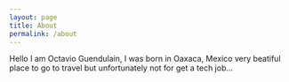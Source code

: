 ```yaml
---
layout: page
title: About
permalink: /about
---
```


Hello I am Octavio Guendulain, I was born in Oaxaca, Mexico very beatiful place to go to travel but unfortunately not for get a tech job...
